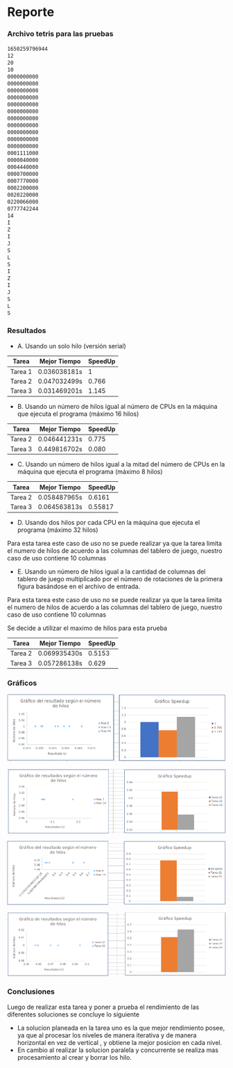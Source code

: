 # Reporte

### Archivo tetris para las pruebas

```
1650259796944
12
20
10
0000000000
0000000000
0000000000
0000000000
0000000000
0000000000
0000000000
0000000000
0000000000
0000000000
0000000000
0001111000
0000040000
0004440000
0000700000
0007770000
0002200000
0020220000
0220066000
0777742244
14
I
Z
I
J
S
L
S
I
Z
I
J
S
L
S

```

### Resultados

* A. Usando un solo hilo (versión serial)

| Tarea           | Mejor Tiempo        | SpeedUp             |
|-----------------|---------------------|---------------------|
| Tarea 1         | 0.036038181s        |           1         |
| Tarea 2         | 0.047032499s        |         0.766       |
| Tarea 3         | 0.031469201s        |  1.145              |

* B. Usando un número de hilos igual al número de CPUs en la máquina que ejecuta el programa (máximo 16 hilos)

| Tarea           | Mejor Tiempo        | SpeedUp             |
|-----------------|---------------------|---------------------|
| Tarea 2         | 0.046441231s        |        0.775        |
| Tarea 3         | 0.449816702s        |  0.080              |

* C. Usando un número de hilos igual a la mitad del número de CPUs en la máquina que ejecuta el programa (máximo 8 hilos)

| Tarea           | Mejor Tiempo        | SpeedUp             |
|-----------------|---------------------|---------------------|
| Tarea 2         | 0.058487965s        |        0.6161       |
| Tarea 3         | 0.064563813s        |  0.55817            |

* D. Usando dos hilos por cada CPU en la máquina que ejecuta el programa (máximo 32 hilos)

Para esta tarea este caso de uso no se puede realizar ya que la tarea limita el numero de hilos de acuerdo a las columnas del tablero de juego, nuestro caso de uso contiene 10 columnas

* E. Usando un número de hilos igual a la cantidad de columnas del tablero de juego multiplicado por el número de rotaciones de la primera figura basándose en el archivo de entrada.

Para esta tarea este caso de uso no se puede realizar ya que la tarea limita el numero de hilos de acuerdo a las columnas del tablero de juego, nuestro caso de uso contiene 10 columnas

Se decide a utilizar el maximo de hilos para esta prueba

| Tarea           | Mejor Tiempo        | SpeedUp             |
|-----------------|---------------------|---------------------|
| Tarea 2         | 0.069935430s        |        0.5153       |
| Tarea 3         |  0.057286138s       |  0.629              |


### Gráficos

![Idea General del Proceso2](Usando_un_solo_hilo.PNG)

![Idea General del Proceso2](3Hilos.PNG)

![Idea General del Proceso2](6_nucleos.PNG)

![Idea General del Proceso2](9Hilos.PNG)


### Conclusiones

Luego de realizar esta tarea y poner a prueba el rendimiento de las diferentes soluciones se concluye lo siguiente

* La solucion planeada en la tarea uno es la que mejor rendimiento posee, ya que al procesar los niveles de manera iterativa y de manera horizontal en vez de vertical , y obtiene la mejor posicion en cada nivel.
* En cambio al realizar la solucion paralela y concurrente se realiza mas procesamiento al crear y borrar los hilo.
